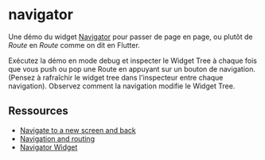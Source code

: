 # navigator

Une démo du widget [Navigator](https://api.flutter.dev/flutter/widgets/Navigator-class.html) pour passer de page en page, ou plutôt de *Route* en *Route* comme on dit en Flutter.

Exécutez la démo en mode debug et inspecter le Widget Tree à chaque fois que vous push ou pop une Route en appuyant sur un bouton de navigation. (Pensez à rafraîchir le widget tree dans l'inspecteur entre chaque navigation). Observez comment la navigation modifie le Widget Tree.

## Ressources

- [Navigate to a new screen and back](https://docs.flutter.dev/cookbook/navigation/navigation-basics)
- [Navigation and routing](https://docs.flutter.dev/ui/navigation)
- [Navigator Widget](https://api.flutter.dev/flutter/widgets/Navigator-class.html)

